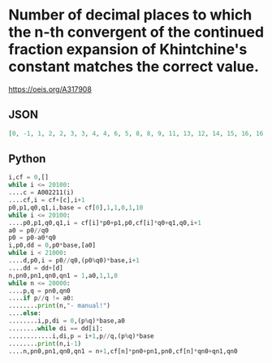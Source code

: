 # Number of decimal places to which the n\-th convergent of the continued fraction expansion of Khintchine's constant matches the correct value\.
https://oeis.org/A317908
## JSON
```JSON
[0, -1, 1, 2, 2, 3, 3, 4, 4, 6, 5, 8, 8, 9, 11, 13, 12, 14, 15, 16, 16, 16, 18, 21, 21, 23, 24, 24, 25, 25, 26, 27, 28, 29, 30, 30, 32, 32, 33, 33, 36, 35, 36, 37, 37, 38, 39, 39, 40, 41, 42, 42, 43, 44, 45, 44, 46, 47, 48, 48, 49, 50, 51, 54, 55, 56, 56, 58, 58, 60]
```
## Python
```Python
i,cf = 0,[]
while i <= 20100:
....c = A002211(i)
....cf,i = cf+[c],i+1
p0,p1,q0,q1,i,base = cf[0],1,1,0,1,10
while i <= 20100:
....p0,p1,q0,q1,i = cf[i]*p0+p1,p0,cf[i]*q0+q1,q0,i+1
a0 = p0//q0
p0 = p0-a0*q0
i,p0,dd = 0,p0*base,[a0]
while i < 21000:
....d,p0,i = p0//q0,(p0%q0)*base,i+1
....dd = dd+[d]
n,pn0,pn1,qn0,qn1 = 1,a0,1,1,0
while n <= 20000:
....p,q = pn0,qn0
....if p//q != a0:
........print(n,"- manual!")
....else:
........i,p,di = 0,(p%q)*base,a0
........while di == dd[i]:
............i,di,p = i+1,p//q,(p%q)*base
........print(n,i-1)
....n,pn0,pn1,qn0,qn1 = n+1,cf[n]*pn0+pn1,pn0,cf[n]*qn0+qn1,qn0
```
